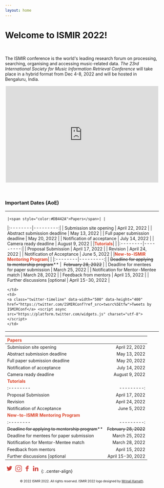 ```yaml
---
layout: home
---
```

<style>
    .center-align {
        text-align: center;
    }
    /* (A) FIXED WRAPPER */
    .hwrap {
    overflow: hidden; /* HIDE SCROLL BAR */
    background: #eee;
    }
    /* (B) MOVING TICKER WRAPPER */
    .hmove { display: flex; }
    /* (C) ITEMS - INTO A LONG HORIZONTAL ROW */
    .hitem {
    flex-shrink: 0;
    width: 100%;
    box-sizing: border-box;
    padding: 10px;
    text-align: center;
    }
    /* (D) ANIMATION - MOVE ITEMS FROM RIGHT TO LEFT */
    /* 4 ITEMS -400%, CHANGE THIS IF YOU ADD/REMOVE ITEMS */
    @keyframes tickerh {
    0% { transform: translate3d(100%, 0, 0); }
    100% { transform: translate3d(-100%, 0, 0); }
    }
    .hmove { animation: tickerh linear 15s infinite; }
    .hmove:hover { animation-play-state: paused; }
</style>
# Welcome to ISMIR 2022!
<!-- <div class="hwrap"><div class="hmove"><div class="hitem">
    <p> <strong> New-to-ISMIR mentoring program has started: <a style="color:red" href="https://ismir2022.ismir.net/diversity/mentoring"> Inviting Applications </a>[Deadline: <strike>25 Feb, 2022</strike> 28 Feb, 2022] </strong></p>
    </div></div></div> -->
<!-- <div style="display:inline-block; margin-top:40px">
    <div style="width:35%; float:left;">
    <h3> Important Dates (AoE)</h3>
    <h4 style="color:#DB442A">Papers</h4>
    <p> Submission site opening: April 22, 2022 </p>
    <p> Abstract submission deadline: May 13, 2022 </p>
    <p> Full paper submission deadline: May 20, 2022 </p>
    <p> Notification of acceptance: July 14, 2022 </p>
    <p> Camera ready deadline: August 9, 2022 </p>
    <h4 style="color:#DB442A">Tutorials</h4>
    <p> Proposal Submission: April 17, 2022 </p>
    <p> Revision: April 24, 2022 </p>
    <p> Notification of Acceptance: June 5, 2022 </p>
    <h4 style="color:#DB442A">New-to-ISMIR Mentoring Program</h4>
    <strike><p>Deadline for applying to mentorship program: February 28, 2022</p></strike>
    <p>Deadline for mentees for paper submission: March 25, 2022</p>
    <p>Notification for Mentor-Mentee match: March 28, 2022</p>
    <p>Feedback from mentors: April 15, 2022</p>
    <p>Further discussions [optional]: April 15-30, 2022</p>
    <br>
    </div>
    <div style="width:60%; float:right;">
    <p>The ISMIR conference is the world's leading research forum on processing, searching, organising and accessing music-related data. <em>The 23rd International Society for Music Information Retrieval Conference</em> will take place in a hybrid format from Dec 4-8, 2022 and will be hosted in Bengaluru, India.</p>
    <p align="center"><iframe width="560" height="315" src="https://www.youtube.com/embed/F1mYxLbYHfg" title="YouTube video player" frameborder="0" allow="accelerometer; autoplay; clipboard-write; encrypted-media; gyroscope; picture-in-picture" allowfullscreen></iframe></p>
    </div>
    <!-- <div style="width:19%; float:right;">
    <a class="twitter-timeline" data-width="500" data-height="700" data-theme="light" href="https://twitter.com/ISMIRConf?ref_src=twsrc%5Etfw">Tweets by ISMIRConf</a> <script async src="https://platform.twitter.com/widgets.js" charset="utf-8"></script>
    <a href="https://twitter.com/ISMIRConf?ref_src=twsrc%5Etfw" class="twitter-follow-button" data-show-count="false">Follow @ISMIRConf</a><script async src="https://platform.twitter.com/widgets.js" charset="utf-8"></script>
    </div> -->
<!-- </div> -->
<br>
<p>The ISMIR conference is the world's leading research forum on processing, searching, organising and accessing music-related data. <em>The 23rd International Society for Music Information Retrieval Conference</em> will take place in a hybrid format from Dec 4-8, 2022 and will be hosted in Bengaluru, India.</p>
<p align="center"><iframe width="500" height="315" src="https://www.youtube.com/embed/F1mYxLbYHfg" title="YouTube video player" frameborder="0" allow="accelerometer; autoplay; clipboard-write; encrypted-media; gyroscope; picture-in-picture" allowfullscreen></iframe></p>
<br>

### Important Dates (AoE)

<table border="0">
 <tr>
    <td>

    |<span style="color:#DB442A">Papers</span>| |
|:--------|---------:|
| Submission site opening | April 22, 2022 |
| Abstract submission deadline | May 13, 2022 |
| Full paper submission deadline | May 20, 2022 |
| Notification of acceptance | July 14, 2022 |
| Camera ready deadline | August 9, 2022 |
|**<span style="color:#DB442A">Tutorials</span>**| |
|:--------|---------:|
| Proposal Submission | April 17, 2022 |
| Revision | April 24, 2022 |
| Notification of Acceptance | June 5, 2022 |
|**<span style="color:#DB442A">New-to-ISMIR Mentoring Program</span>**| |
|:--------|---------:|
| <span style="text-decoration:line-through">Deadline for applying to mentorship program</span>**  |  &nbsp;<span style="text-decoration:line-through">February 28, 2022</span> |
| Deadline for mentees for paper submission | March 25, 2022 |
| Notification for Mentor-Mentee match | March 28, 2022 |
| Feedback from mentors | April 15, 2022 |
| Further discussions [optional | April 15-30, 2022 |

    </td>
    <td>
    <a class="twitter-timeline" data-width="500" data-height="400" href="https://twitter.com/ISMIRConf?ref_src=twsrc%5Etfw">Tweets by ISMIRConf</a> <script async src="https://platform.twitter.com/widgets.js" charset="utf-8"></script>
    </td>
 </tr>
</table>

|<span style="color:#DB442A">Papers</span>| |
|:--------|---------:|
| Submission site opening | April 22, 2022 |
| Abstract submission deadline | May 13, 2022 |
| Full paper submission deadline | May 20, 2022 |
| Notification of acceptance | July 14, 2022 |
| Camera ready deadline | August 9, 2022 |
|**<span style="color:#DB442A">Tutorials</span>**| |
|:--------|---------:|
| Proposal Submission | April 17, 2022 |
| Revision | April 24, 2022 |
| Notification of Acceptance | June 5, 2022 |
|**<span style="color:#DB442A">New-to-ISMIR Mentoring Program</span>**| |
|:--------|---------:|
| <span style="text-decoration:line-through">Deadline for applying to mentorship program</span>** |   <span style="text-decoration:line-through">February 28, 2022</span> |
| Deadline for mentees for paper submission | March 25, 2022 |
| Notification for Mentor-Mentee match | March 28, 2022 |
| Feedback from mentors | April 15, 2022 |
| Further discussions [optional | April 15-30, 2022 |

<!-- <a class="twitter-timeline" data-width="500" data-height="400" href="https://twitter.com/ISMIRConf?ref_src=twsrc%5Etfw">Tweets by ISMIRConf</a> <script async src="https://platform.twitter.com/widgets.js" charset="utf-8"></script>
{: .center-align}
<br><br> -->

[![alt text][1.1]][1] [![alt text][2.1]][2][![alt text][3.1]][3][![alt text][4.1]][4] 
{: .center-align}
<!-- <p align="center"><a href="https://twitter.com/ISMIRConf?ref_src=twsrc%5Etfw" class="twitter-follow-button" data-show-count="false" data-show-screen-name="false"></a><script async src="https://platform.twitter.com/widgets.js" charset="utf-8"></script></p> -->

<p align="center"> <font size="-2"> &copy; 2022 ISMIR 2022. All rights reserved. ISMIR 2022 logo designed by <a href="https://mrinali.co/">Mrinali Kamath</a>.</font></p>

[1.1]: /assets/images/twitter-icon.png
[2.1]: /assets/images/instagram-icon.png
[3.1]: /assets/images/facebook-icon.png
[4.1]: /assets/images/linkedin-icon.png
[1]: https://twitter.com/ISMIRConf
[2]: https://www.instagram.com/ismir_conference
[3]: https://www.facebook.com/ISMIRConf
[4]: https://www.linkedin.com/company/ismir